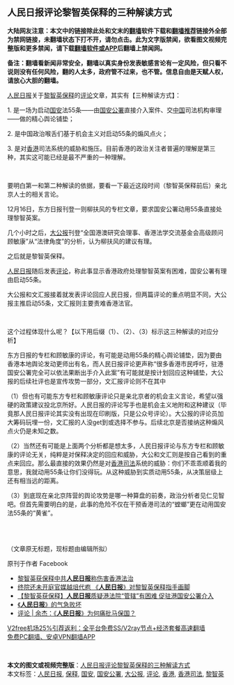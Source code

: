  <h2>人民日报评论黎智英保释的三种解读方式</h2> <p class="notice"><b>大陆网友注意：本文中的链接除此处和文末的<a href="https://github.com/bannedbook/fanqiang" >翻墙</a>软件下载和<a href="https://github.com/killgcd/justmysocks/blob/master/README.md">翻墙推荐</a>链接外全部为禁网链接，未翻墙状态下打不开，请勿点击。此为文字版禁闻，欲看图文视频完整版和更多禁闻，请下载<a href="https://github.com/bannedbook/fanqiang">翻墙软件或APP</a>后翻墙上禁闻网。</p><p>备注：翻墙看新闻非常安全，翻墙以真实身份发表敏感言论有一定风险，但只看不说则没有任何风险，翻的人太多，政府管不过来，也不管。信息自由是天赋人权，请放心大胆的翻墙。</b></p>  <div class="entry">  <p><span class='wp_keywordlink'><a href="https://www.bannedbook.org/forum2/topic109.html" title="透视人民日报" target="_blank">人民日报</a></span>关于<a href="https://www.bannedbook.org/bnews/tag/%e9%bb%8e%e6%99%ba%e8%8b%b1/" class="st_tag internal_tag" rel="tag" title="标签 黎智英 下的日志">黎智英</a><a href="https://www.bannedbook.org/bnews/tag/%E4%BF%9D%E9%87%8A/" class="st_tag internal_tag" rel="tag" title="标签 保释 下的日志">保释</a>的<span class='wp_keywordlink_affiliate'><a href="https://www.bannedbook.org/bnews/comments/" title="新闻评论" target="_blank">评论</a></span>文章，其实有【三种解读方式】：</p> <p>1. 是一场为启动<a href="https://www.bannedbook.org/bnews/tag/%E5%9B%BD%E5%AE%89/" class="st_tag internal_tag" rel="tag" title="标签 国安 下的日志">国安</a>法55条——由<a href="https://www.bannedbook.org/bnews/tag/%e5%9b%bd%e5%ae%89%e5%85%ac%e7%bd%b2/" class="st_tag internal_tag" rel="tag" title="标签 国安公署 下的日志">国安公署</a>直接介入案件、交<span class='wp_keywordlink_affiliate'><a href="https://www.bannedbook.org/" title="中国" target="_blank">中国</a></span>司法机构审理——做的精心舆论铺垫；</p> <p>2. 是中国政治喉舌们基于机会主义对启动55条的煽风点火；</p> <p>3. 是对<a href="https://www.bannedbook.org/bnews/tag/%e9%a6%99%e6%b8%af/" class="st_tag internal_tag" rel="tag" title="标签 香港 下的日志">香港</a>司法系统的威胁和施压。目前香港的政治关注者普遍的理解是第三种，其实这可能已经是最不严重的一种理解。</p> <p> </p> <p>要明白第一和第二种解读的依据，要看一下最近这段时间（黎智英保释前后）亲北京人士的相关言论。</p> <p>12月16日，东方日报刊登一则柳扶风的专栏文章，要求国安公署动用55条直接处理黎智英案。</p>  <p>几个小时之后，<a href="https://www.bannedbook.org/bnews/tag/%e5%a4%a7%e5%85%ac%e6%8a%a5/" class="st_tag internal_tag" rel="tag" title="标签 大公报 下的日志">大公报</a>刊登“全国港澳研究会理事、香港法学交流基金会高级顾问 顾敏康”从“法律角度”的分析，认为柳扶风的建议有理。</p> <p>之后就是黎智英保释。</p> <p><a href="https://www.bannedbook.org/bnews/tag/%e4%ba%ba%e6%b0%91%e6%97%a5%e6%8a%a5/" class="st_tag internal_tag" rel="tag" title="标签 人民日报 下的日志">人民日报</a>随后发表<a href="https://www.bannedbook.org/bnews/tag/%E8%AF%84%E8%AE%BA/" class="st_tag internal_tag" rel="tag" title="标签 评论 下的日志">评论</a>，称此事显示香港政府处理黎智英案有困难，国安公署有理由启动55条。</p> <p>大公报和文汇报接着就发表评论回应人民日报，但两篇评论的重点明显不同，大公报主推启动55条，文汇报则主要责难香港法官。</p> <p> </p> <p>这个过程体现什么呢？【以下用后缀（1）、（2）、（3）标示这三种解读的对应分析】</p> <p>东方日报的专栏和顾敏康的评论，有可能是动用55条的精心舆论铺垫，因为要由香港本地舆论发动更师出有名，而人民日报评论更声称“很多香港市民呼吁，驻港国安公署完全可以依法果断出手介入此案”有可能就是按计划回应这种铺垫，大公报的后续社评也是宣传攻势一部分，文汇报评论则不在其中</p>  <p>（1）但也有可能东方专栏和顾敏康评论只是亲北京者的机会主义言论，希望以强硬的政策建议投北京所好。人民日报的评论写手也是机会主义地附和这种建议（毕竟那人民日报评论其实没有出现在印刷版，只是公众号评论）。大公报的评论员加大筹码玩埋一份，文汇报的人没get到或选择不参与。后续北京是否接纳这种煽风点火仍是未知之数。</p> <p>（2）当然还有可能是上面两个分析都是想太多，人民日报评论与东方专栏和顾敏康的评论无关，纯粹是对保释决定的回应和威胁，大公和文汇则是按自己看到的重点来回应。那么最直接的效果仍然是对<a href="https://www.bannedbook.org/bnews/tag/%E9%A6%99%E6%B8%AF%E5%8F%B8%E6%B3%95/" class="st_tag internal_tag" rel="tag" title="标签 香港司法 下的日志">香港司法</a>系统的威胁：你们不乖乖顺着我的意思，我就动用55条让你们没得玩。从这种威胁到实质动用55条，从决策层级上还有相当远的距离。</p> <p>（3）到底现在亲北京阵营的舆论攻势是哪一种算盘的前奏，政治分析者见仁见智吧。但首先需要明白的是，此事的危险不仅在干预香港司法的“螳螂”更在动用国安法55条的“黄雀”。<br />  </p> <p> </p> <p>（文章原无标题，现标题由编辑所拟）</p> <p>原刊于作者 Facebook</p> <ul class='op-related-articles' title='相关阅读'> <li><a href='https://www.bannedbook.org/bnews/baitai/20201227/1456042.html' target='_blank'>黎智英获保释中共<b>人民日报</b>称伤害香港法治</a></li> <li><a href='https://www.bannedbook.org/bnews/headline/20201227/1456017.html' target='_blank'>终院还未开庭官媒越俎代庖 《<b>人民日报</b>》对黎智英保释指手画脚</a></li> <li><a href='https://www.bannedbook.org/bnews/comments/20201227/1455983.html' target='_blank'>【黎智英获保释】<b>人民日报</b>质疑港法院“管辖”有困难 促驻港国安公署介入</a></li> <li><a href='https://www.bannedbook.org/bnews/comments/20201222/1452433.html' target='_blank'>《<b>人民日报</b>》的气急败坏</a></li> <li><a href='https://www.bannedbook.org/bnews/comments/20201216/1449033.html' target='_blank'>评论 | 余杰：《<b>人民日报</b>》为何痛批马保国？</a></li> </ul> <p class="texttj"> <a href="https://github.com/bannedbook/fanqiang/wiki/V2ray%E6%9C%BA%E5%9C%BA" target="_blank">V2free机场25%引荐返利：全平台免费SS/V2ray节点+经济套餐高速翻墙</a><br/> <a href="https://github.com/bannedbook/fanqiang/wiki/%E7%A6%81%E9%97%BB%E7%BD%91%E5%AE%89%E5%8D%93%E7%BF%BB%E5%A2%99%E6%96%B0%E9%97%BBAPP" target="_blank">免费PC翻墙、安卓VPN翻墙APP</a></p><p> </p> <a name='sharetosocial'></a>       <div><b>本文的图文或视频完整版</b>：<a href='https://www.bannedbook.org/bnews/comments/20201229/1457175.html'>人民日报评论黎智英保释的三种解读方式</a></div>  </div><!--END ENTRY--> <div class="postfooter"> <div>本文标签：<a href="https://www.bannedbook.org/bnews/tag/%e4%ba%ba%e6%b0%91%e6%97%a5%e6%8a%a5/" rel="tag">人民日报</a>, <a href="https://www.bannedbook.org/bnews/tag/%E4%BF%9D%E9%87%8A/" rel="tag">保释</a>, <a href="https://www.bannedbook.org/bnews/tag/%E5%9B%BD%E5%AE%89/" rel="tag">国安</a>, <a href="https://www.bannedbook.org/bnews/tag/%e5%9b%bd%e5%ae%89%e5%85%ac%e7%bd%b2/" rel="tag">国安公署</a>, <a href="https://www.bannedbook.org/bnews/tag/%e5%a4%a7%e5%85%ac%e6%8a%a5/" rel="tag">大公报</a>, <a href="https://www.bannedbook.org/bnews/tag/%E8%AF%84%E8%AE%BA/" rel="tag">评论</a>, <a href="https://www.bannedbook.org/bnews/tag/%e9%a6%99%e6%b8%af/" rel="tag">香港</a>, <a href="https://www.bannedbook.org/bnews/tag/%E9%A6%99%E6%B8%AF%E5%8F%B8%E6%B3%95/" rel="tag">香港司法</a>, <a href="https://www.bannedbook.org/bnews/tag/%e9%bb%8e%e6%99%ba%e8%8b%b1/" rel="tag">黎智英</a></div>  </div><!--END POSTFOOTER--> 